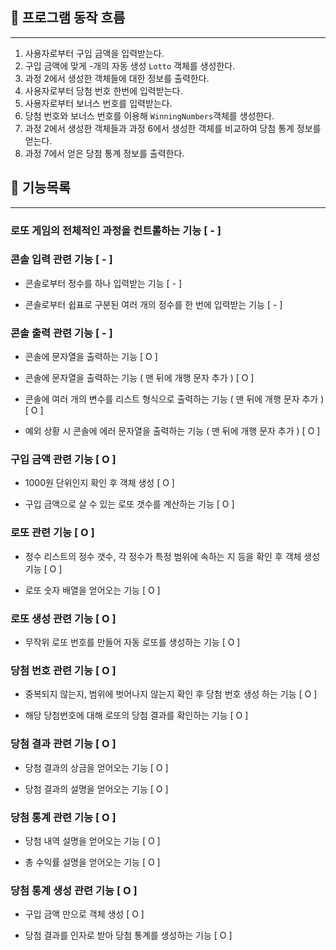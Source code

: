 ## 🌊 프로그램 동작 흐름

---

1. 사용자로부터 구입 금액을 입력받는다.
2. 구입 금액에 맞게 -개의 자동 생성 `Lotto` 객체를 생성한다.
3. 과정 2에서 생성한 객체들에 대한 정보를 출력한다.
4. 사용자로부터 당첨 번호 한번에 입력받는다.
5. 사용자로부터 보너스 번호를 입력받는다.
6. 당첨 번호와 보너스 번호를 이용해 `WinningNumbers`객체를 생성한다. 
7. 과정 2에서 생성한 객체들과 과정 6에서 생성한 객체를 비교하여 당첨 통계 정보를 얻는다.
8. 과정 7에서 얻은 당첨 통계 정보를 출력한다.



## 📃 기능목록

---

### 로또 게임의 전체적인 과정을 컨트롤하는 기능 [ - ]

### 콘솔 입력 관련 기능 [ - ]

- 콘솔로부터 정수를 하나 입력받는 기능 [ - ]

- 콘솔로부터 쉽표로 구분된 여러 개의 정수를 한 번에 입력받는 기능 [ - ]


### 콘솔 출력 관련 기능 [ - ]

- 콘솔에 문자열을 출력하는 기능 [ O ]

- 콘솔에 문자열을 출력하는 기능 ( 맨 뒤에 개행 문자 추가 ) [ O ]

- 콘솔에 여러 개의 변수를 리스트 형식으로 출력하는 기능 ( 맨 뒤에 개행 문자 추가 ) [ O ]

- 예외 상황 시 콘솔에 에러 문자열을 출력하는 기능 ( 맨 뒤에 개행 문자 추가 ) [ O ]

### 구입 금액 관련 기능 [ O ]

- 1000원 단위인지 확인 후 객체 생성 [ O ]

- 구입 금액으로 살 수 있는 로또 갯수를 계산하는 기능 [ O ]

### 로또 관련 기능 [ O ]

- 정수 리스트의 정수 갯수, 각 정수가 특정 범위에 속하는 지 등을 확인 후 객체 생성 기능 [ O ]

- 로또 숫자 배열을 얻어오는 기능 [ O ]

### 로또 생성 관련 기능 [ O ]

- 무작위 로또 번호를 만들어 자동 로또를 생성하는 기능   [ O ]

### 당첨 번호 관련 기능 [ O ]

- 중복되지 않는지, 범위에 벗어나지 않는지 확인 후 당첨 번호 생성 하는 기능 [ O ]

- 해당 당첨번호에 대해 로또의 당첨 결과를 확인하는 기능  [ O ]

### 당첨 결과 관련 기능 [ O ]

- 당첨 결과의 상금을 얻어오는 기능 [ O ]

- 당첨 결과의 설명을 얻어오는 기능 [ O ]

### 당첨 통계 관련 기능 [ O ]

- 당첨 내역 설명을 얻어오는 기능 [ O ]

- 총 수익률 설명을 얻어오는 기능 [ O ]

### 당첨 통계 생성 관련 기능 [ O ]

- 구입 금액 만으로 객체 생성 [ O ]

- 당첨 결과를 인자로 받아 당첨 통계를 생성하는 기능 [ O ]
